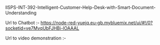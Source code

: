 llSPS-INT-392-Intelligent-Customer-Help-Desk-with-Smart-Document-Understanding

Url to Chatbot :- https://node-red-yuejq.eu-gb.mybluemix.net/ui/#!/0?socketid=ve7MvqUbFJHBi-lOAAAL

Url to video demonstration :- 
